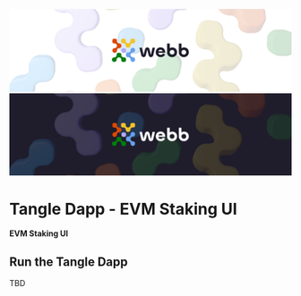 <div align="center">
<a href="https://www.webb.tools/">

![Webb Logo](../../.github/assets/webb_banner_light.png#gh-light-mode-only)
![Webb Logo](../../.github/assets/webb_banner_dark.png#gh-dark-mode-only)
</a>

  </div>

# Tangle Dapp - EVM Staking UI

<p align="left">
    <strong>EVM Staking UI</strong>
    <br />
</p>

## Run the Tangle Dapp

TBD
